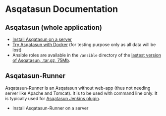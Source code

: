 # Asqatasun Documentation

## Asqatasun (whole application)

* [Install Asqatasun on a server](Asqatasun/README.md)
* [Try Asqatasun with Docker](Docker/README.md) (for testing purpose only as all data will be lost)
* Ansible roles are available in the `/ansible` directory of the 
[lastest version of Asqatasun, .tar.gz, 75Mb](http://download.asqatasun.org/asqatasun-latest.tar.gz).

## Asqatasun-Runner

Asqatasun-Runner is an Asqatasun without web-app (thus not needing server like Apache and Tomcat). 
It is to be used with command line only. It is typically used for [Asqatasun Jenkins plugin](https://github.com/Asqatasun/Asqatasun-Jenkins-Plugin).

* Install Asqatasun-Runner on a server



